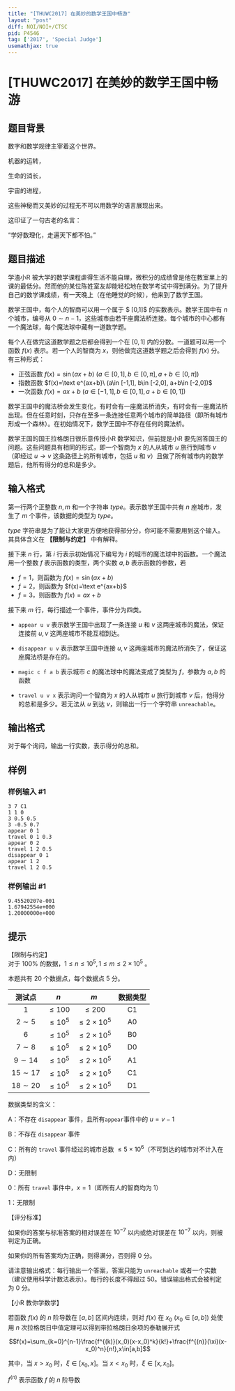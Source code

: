 ```yaml
---
title: "[THUWC2017] 在美妙的数学王国中畅游"
layout: "post"
diff: NOI/NOI+/CTSC
pid: P4546
tag: ['2017', 'Special Judge']
usemathjax: true
---
```


# [THUWC2017] 在美妙的数学王国中畅游
## 题目背景

数字和数学规律主宰着这个世界。

机器的运转，

生命的消长，

宇宙的进程，

这些神秘而又美妙的过程无不可以用数学的语言展现出来。

这印证了一句古老的名言：

“学好数理化，走遍天下都不怕。”
## 题目描述

学渣小R 被大学的数学课程虐得生活不能自理，微积分的成绩曾是他在教室里上的课的最低分。然而他的某位陈姓室友却能轻松地在数学考试中得到满分。为了提升自己的数学课成绩，有一天晚上（在他睡觉的时候），他来到了数学王国。

数学王国中，每个人的智商可以用一个属于 $ [0,1]$ 的实数表示。数学王国中有 $n$ 个城市，编号从 $0 \sim n-1$，这些城市由若干座魔法桥连接。每个城市的中心都有一个魔法球，每个魔法球中藏有一道数学题。

每个人在做完这道数学题之后都会得到一个在 $[0,1]$ 内的分数。一道题可以用一个函数 $f(x)$ 表示。若一个人的智商为 $x$，则他做完这道数学题之后会得到 $f(x)$ 分。有三种形式：

-  正弦函数 $f(x)=\sin(a x + b)\ (a \in [0,1], b \in [0,\pi],a+b\in[0,\pi])$   
-  指数函数 $f(x)=\text e^{ax+b}\ (a\in [-1,1], b\in [-2,0], a+b\in [-2,0])$   
-  一次函数 $f(x) = ax + b\ (a\in [-1,1],b\in[0,1],a+b\in [0,1])$    

数学王国中的魔法桥会发生变化，有时会有一座魔法桥消失，有时会有一座魔法桥出现。但在任意时刻，只存在至多一条连接任意两个城市的简单路径（即所有城市形成一个森林）。在初始情况下，数学王国中不存在任何的魔法桥。

数学王国的国王拉格朗日很乐意传授小R 数学知识，但前提是小R 要先回答国王的问题。这些问题具有相同的形式，即一个智商为 $x$ 的人从城市 $u$ 旅行到城市 $v$（即经过 $u \to v$ 这条路径上的所有城市，包括 $u$ 和 $v$）且做了所有城市内的数学题后，他所有得分的总和是多少。
## 输入格式

第一行两个正整数 $n,m$ 和一个字符串 $type$。表示数学王国中共有 $n$ 座城市，发生了 $m$ 个事件，该数据的类型为 $type$。

$type$ 字符串是为了能让大家更方便地获得部分分，你可能不需要用到这个输入。其具体含义在 **【限制与约定】** 中有解释。

接下来 $n$ 行，第 $i$ 行表示初始情况下编号为 $i$ 的城市的魔法球中的函数。一个魔法用一个整数 $f$ 表示函数的类型，两个实数 $a,b$ 表示函数的参数，若

- $f=1$，则函数为 $f(x)=\sin(ax+b)$
- $f=2$，则函数为 $f(x)=\text e^{ax+b}$
- $f=3$，则函数为 $f(x)=ax+b$

接下来 $m$ 行，每行描述一个事件，事件分为四类。

- `appear u v` 表示数学王国中出现了一条连接 $u$ 和 $v$ 这两座城市的魔法，保证连接前 $u,v$ 这两座城市不能互相到达。

- `disappear u v` 表示数学王国中连接 $u,v$ 这两座城市的魔法桥消失了，保证这座魔法桥是存在的。

- `magic c f a b` 表示城市 $c$ 的魔法球中的魔法变成了类型为 $f$，参数为 $a,b$ 的函数

- `travel u v x` 表示询问一个智商为 $x$ 的人从城市 $u$ 旅行到城市 $v$ 后，他得分的总和是多少。若无法从 $u$ 到达 $v$，则输出一行一个字符串 `unreachable`。
## 输出格式

对于每个询问，输出一行实数，表示得分的总和。
## 样例

### 样例输入 #1
```
3 7 C1
1 1 0
3 0.5 0.5
3 -0.5 0.7
appear 0 1
travel 0 1 0.3
appear 0 2
travel 1 2 0.5
disappear 0 1
appear 1 2
travel 1 2 0.5
```
### 样例输出 #1
```
9.45520207e-001
1.67942554e+000
1.20000000e+000
```
## 提示

【限制与约定】  
对于 $100\%$ 的数据，$1\le n\le 10^5, 1\le m \le 2 \times 10^5$ 。

本题共有 20 个数据点，每个数据点 5 分。

测试点|$n$|$m$|数据类型
:-:|:-:|:-:|:-:|
$1$|$\leq 100$|$\leq 200$|C1
$2 \sim 5$|$\leq 10^5$|$\leq 2 \times 10^5$|A0
$6$|$\leq 10^5$|$\leq 2 \times 10^5$|B0
$7 \sim 8$|$\leq 10^5$|$\leq 2 \times 10^5$|D0
$9 \sim 14$|$\leq 10^5$|$\leq 2 \times 10^5$|A1
$15 \sim 17$|$\leq 10^5$|$\leq 2 \times 10^5$|C1
$18 \sim 20$|$\leq 10^5$|$\leq 2 \times 10^5$|D1

数据类型的含义：

A：不存在 `disappear` 事件，且所有`appear`事件中的 $u=v-1$

B：不存在 `disappear` 事件

C：所有的 `travel` 事件经过的城市总数 $\le 5 \times 10^6$（不可到达的城市对不计入在内）

D：无限制

0：所有 `travel` 事件中，$x=1$（即所有人的智商均为 $1$）

1：无限制



【评分标准】  

如果你的答案与标准答案的相对误差在 $10^{-7}$ 以内或绝对误差在 $10^{-7}$ 以内，则被判定为正确。

如果你的所有答案均为正确，则得满分，否则得 0 分。

请注意输出格式：每行输出一个答案，答案只能为 `unreachable` 或者一个实数（建议使用科学计数法表示）。每行的长度不得超过 50。错误输出格式会被判定为 0 分。



【小R 教你学数学】

若函数 $f(x)$ 的 $n$ 阶导数在 $[a,b]$ 区间内连续，则对 $f(x)$ 在 $x_0 \ (x_0\in[a,b])$ 处使用 $n$ 次拉格朗日中值定理可以得到带拉格朗日余项的泰勒展开式

$$f(x)=\sum_{k=0}^{n-1}\frac{f^{(k)}(x_0)(x-x_0)^k}{k!}+\frac{f^{(n)}(\xi)(x-x_0)^n}{n!},x\in[a,b]$$

其中，当 $x>x_0$ 时，$\xi\in[x_0,x]$。当 $x<x_0$ 时，$\xi\in[x,x_0]$。

$f^{(n)}$ 表示函数 $f$ 的 $n$ 阶导数
